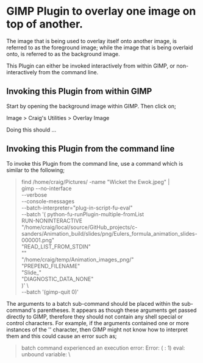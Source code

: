 GIMP Plugin to overlay one image on top of another.
===================================================

The image that is being used to overlay itself onto another image, is referred to as the foreground image; while
the image that is being overlaid onto, is referred to as the background image.

This Plugin can either be invoked interactively from within GIMP, or non-interactively from the command line.


Invoking this Plugin from within GIMP
-------------------------------------

Start by opening the background image within GIMP. Then click on;

  Image > Craig's Utilities > Overlay Image

Doing this should ...


Invoking this Plugin from the command line
------------------------------------------

To invoke this Plugin from the command line, use a command which is similar to the following;

> find /home/craig/Pictures/ -name "Wicket the Ewok.jpeg" | \
> gimp --no-interface \
>      --verbose \
>      --console-messages \
>      --batch-interpreter="plug-in-script-fu-eval" \
>      --batch '(
>                python-fu-runPlugin-multiple-fromList  
>                RUN-NONINTERACTIVE  
>                "/home/craig/local/source/GitHub_projects/c-sanders/Animation_build/slides/png/Eulers_formula_animation_slides-000001.png"  
>                "READ_LIST_FROM_STDIN"  
>                ""  
>                "/home/craig/temp/Animation_images_png/"  
>                "PREPEND_FILENAME"  
>                "Slide_"  
>                "DIAGNOSTIC_DATA_NONE"  
>               )' \  
>      --batch '(gimp-quit 0)'

The arguments to a batch sub-command should be placed within the sub-command's parentheses. It appears as though these arguments get passed directly to
GIMP, therefore they should not contain any shell special or control characters. For example, if the arguments contained one or more instances of the '\'
character, then GIMP might not know how to interpret them and this could cause an error such as;

>   batch command experienced an execution error:
>   Error: ( : 1) eval: unbound variable: \
